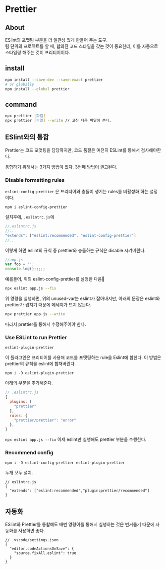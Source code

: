 # Prettier

##  About

ESlint의 포맷팅 부분을 더 일관성 있게 만들어 주는 도구.  
팀 단위의 프로젝트를 할 때, 합의된 코드 스타일을 갖는 것이 중요한데, 이를 자동으로 스타일링 해주는 것이 프리티어이다. 

## install

```zsh
npm install --save-dev --save-exact prettier
# or globally
npm install --global prettier
```

## command

```zsh
npx prettier [파일]
npx prettier [파일] --write // 고친 다음 파일에 쓴다.
```

## ESlint와의 통합

Prettier는 코드 포맷팅을 담당하지만, 코드 품질은 여전히 ESLint를 통해서 검사해야한다.  

통합하기 위해서는 3가지 방법이 있다. 3번째 방법이 권고된다. 

### Disable formatting rules

`eslint-config-prettier` 은 프리티어와 충돌이 생기는 rules를 비활성화 하는 설정이다. 

`npm i eslint-config-prettier`

설치후에, `.eslintrc.js`에 
```js
//.eslintrc.js
//...
"extends": ["eslint:recommended", "eslint-config-prettier"]
//...
```

이렇게 하면 eslint의 규칙 중 prettier와 충돌하는 규칙은 disable 시켜버린다.


```js
//app.js
var foo = '';
console.log();;;;;
```
예를들어, 위의 eslint-config-prettier를 설정한 다음

```zsh
npx eslint app.js --fix
```
위 명령을 실행하면, 위의 unused-var는 eslint가 잡아내지만, 아래의 문장은 eslint와 prettier가 겹치기 때문에 메세지가 뜨지 않는다. 

```zsh
npx prettier app.js --write
```
따라서 prettier를 통해서 수정해주어야 한다.

### Use ESLint to run Prettier

`eslint-plugin-prettier`

이 플러그인은 프리티어를 사용해 코드를 포맷팅하는 rule을 Eslint에 합친다. 
이 방법은 prettier의 규칙을 eslint에 합쳐버린다. 

`npm i -D eslint-plugin-prettier`

아래의 부분을 추가해준다.

```js
// .eslintrc.js
{
  plugins: [
    "prettier"
  ],
  rules: {
    "prettier/prettier": "error"
  },
}
```

`npx eslint app.js --fix` 이제 eslint만 실행해도 prettier 부분을 수행한다.


### Recommend config

`npm i -D eslint-config-prettier eslint-plugin-prettier`

두개 모두 설치. 

```
// eslintrc.js
{
  "extends": ["eslint:recommended","plugin:prettier/recommended"]
}
```

## 자동화

ESlint와 Prettier를 통합해도 매번 명령어를 통해서 실행하는 것은 번거롭기 때문에 자동화를 사용하면 좋다.

```
// .vscode/settings.json 
{
  "editor.codeActionsOnSave": {
    "source.fixAll.eslint": true
  }
}
```